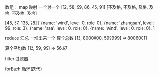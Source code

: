 数组：
map         映射          一个对一个
  [12, 58, 99, 86, 45, 91]
  [不及格, 不及格, 及格, 及格, 不及格, 及格]

  [45, 57, 135, 28]
  [
    {name: 'wind', level: 0, role: 0},
    {name: 'zhangsan', level: 99, role: 3},
    {name: 'aaa', level: 0, role: 0},
    {name: 'wind', level: 0, role: 0},
  ]

reduce      汇总          一堆出来一个
  算个总数
    [12, 8000000, 599999] =>  80060011

  算个平均数
    [12, 59, 99]          =>  56.67

filter      过滤器

forEach     循环(迭代)
